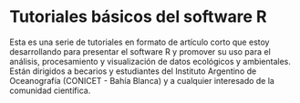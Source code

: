 # Tutoriales básicos del software R

Esta es una serie de tutoriales en formato de artículo corto que estoy desarrollando para presentar el software R y promover su uso para el análisis, procesamiento y visualización de datos ecológicos y ambientales. Están dirigidos a becarios y estudiantes del Instituto Argentino de Oceanografía (CONICET - Bahía Blanca) y a cualquier interesado de la comunidad científica.
